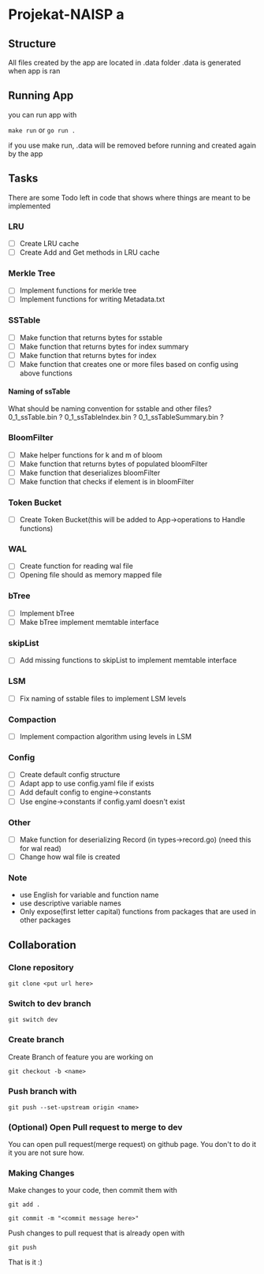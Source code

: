 # Projekat-NAISP a

## Structure

All files created by the app are located in .data folder
.data is generated when app is ran

## Running App

you can run app with

```make run```
or
```go run .```

if you use make run, .data will be removed before running and created again by the app

## Tasks

There are some Todo left in code that shows where things are meant to be implemented

### LRU

- [ ] Create LRU cache
- [ ] Create Add and Get methods in LRU cache
  
### Merkle Tree

- [ ] Implement functions for merkle tree
- [ ] Implement functions for writing Metadata.txt

### SSTable

- [ ] Make function that returns bytes for sstable
- [ ] Make function that returns bytes for index summary
- [ ] Make function that returns bytes for index
- [ ] Make function that creates one or more files based on config using above functions
  
#### Naming of ssTable

  What should be naming convention for sstable and other files?
  0_1_ssTable.bin ?
  0_1_ssTableIndex.bin ?
  0_1_ssTableSummary.bin ?

### BloomFilter

- [ ] Make helper functions for k and m of bloom
- [ ] Make function that returns bytes of populated bloomFilter
- [ ] Make function that deserializes bloomFilter
- [ ] Make function that checks if element is in bloomFilter
  
### Token Bucket

- [ ] Create Token Bucket(this will be added to App->operations to Handle functions)

### WAL

- [ ] Create function for reading wal file
- [ ] Opening file should as memory mapped file

### bTree

- [ ] Implement bTree
- [ ] Make bTree implement memtable interface

### skipList

- [ ] Add missing functions to skipList to implement memtable interface

### LSM

- [ ] Fix naming of sstable files to implement LSM levels

### Compaction

- [ ] Implement compaction algorithm using levels in LSM

### Config

- [ ] Create default config structure
- [ ] Adapt app to use config.yaml file if exists
- [ ] Add default config to engine->constants
- [ ] Use engine->constants if config.yaml doesn't exist

### Other

- [ ] Make function for deserializing Record (in types->record.go) (need this for wal read)
- [ ] Change how wal file is created

### Note

- use English for variable and function name
- use descriptive variable names
- Only expose(first letter capital) functions from packages that are used in other packages
  
## Collaboration

### Clone repository

```git clone <put url here>```

### Switch to dev branch

```git switch dev```

### Create branch

Create Branch of feature you are working on

```git checkout -b <name>```

### Push branch with

```git push --set-upstream origin <name>```

### (Optional) Open Pull request to merge to dev

You can open pull request(merge request) on github page.
You don't to do it it you are not sure how.

### Making Changes

Make changes to your code, then commit them with

```git add .```

```git commit -m "<commit message here>"```

Push changes to pull request that is already open with

```git push```

That is it :)

